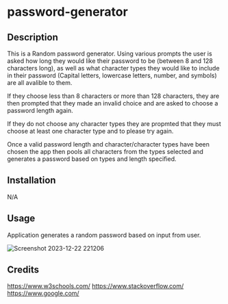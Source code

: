 # password-generator

## Description
This is a Random password generator.
Using various prompts the user is asked how long they would like their password to be (between 8 and 128 characters long), as well as what character types they would like to include in their password (Capital letters, lowercase letters, number, and symbols) are all avalible to them.

If they choose less than 8 characters or more than 128 characters, they are then prompted that they made an invalid choice and are asked to choose a password length again.

If they do not choose any character types they are propmted that they must choose at least one character type and to please try again.

Once a valid password length and character/character types have been chosen the app then pools all characters from the types selected and generates a password based on types and length specified.

## Installation
N/A

## Usage
Application generates a random password based on input from user.



![Screenshot 2023-12-22 221206](https://github.com/J-maddaus/password-generator/assets/153030674/3f654efb-8df9-4610-8a08-32a842ceecf6)

## Credits
https://www.w3schools.com/
https://www.stackoverflow.com/
https://www.google.com/
